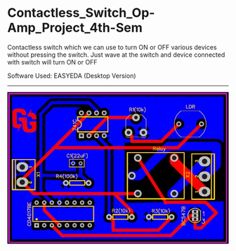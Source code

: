 # Contactless_Switch_Op-Amp_Project_4th-Sem
Contactless switch which we can use to turn ON or OFF various devices without pressing the switch. Just wave at the switch and device connected with switch will turn ON or OFF

Software Used: EASYEDA (Desktop Version)

*** 
 ![](sch.JPG)
